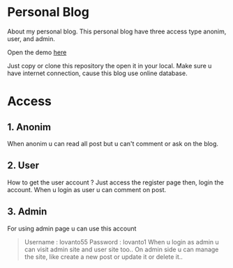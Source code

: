 # Personal Blog
About my personal blog.
This personal blog have three access type anonim, user, and admin.

Open the demo [here](https://lovanto.herokuapp.com/)

Just copy or clone this repository the open it in your local. Make sure u have internet connection, cause this blog use online database.

# Access
## 1. Anonim
When anonim u can read all post but u can't comment or ask on the blog.
## 2. User
How to get the user account ?
Just access the register page then, login the account.
When u login as user u can comment on post.
## 3. Admin
For using admin page u can use this account
> Username : lovanto55
> Password : lovanto1
When u login as admin u can visit admin site and user site too..
On admin side u can manage the site, like create a new post or update it or delete it..